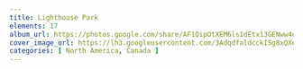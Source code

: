 ```yaml
---
title: Lighthouse Park
elements: 17
album_url: https://photos.google.com/share/AF1QipOtXEM6ls1dEtx13GENww4u2F1bBfN9b2ikHPsl7O1O0sZ0BTKzJxwNB-5HjCGHuw?key=NEN2Q3dEVHlucU5GVm9ScXA0ZkhDZFdGazZrS0FR
cover_image_url: https://lh3.googleusercontent.com/3AdqdfaldcckISg8xQXeKjosivn9ZEqm65_-l5QC2w6_9ypRtkEtuUKuwlxzEdFKfrona_auieJRcqIbEnXTTYD0wrRwckuEmWfAbneBk4n4RX-M-5EZEulAi-FL-QzrmF1Jcke9afK22y3Baq7oel264hwuZyKBEoepXgCtM_0EP0C8HIX9JGdCIHqX7zNJrJnKyhcM6HQw6Vzrt--hD0YBTnLO9MyyLFAJ8FoM4H9rR53Y9tj0lL6U9viliOsZHWHXLe39PXFO_Gxew6TXRGug_eIITnklhYi8X3c2AdpIe9CFv4O4ZXyAJ1H69R6EoRhN5ew7vJKGqdQWyb1og6aN48UdM0KLxSkadzbRcN23kqgHmJPnLtFJzceUwpverHhZfiyVkUq4Gj-7KdlKXXU2bjopHi4pWdj3rqVmrEBcqBTrNl6gZV0ph-tlF1swWdHedaLFhGjoNRP1N03WXqxsaH2655EDPhhWbTW_m0x8VdcczzhsK9MJ9q-tZBL2Z1z3-7OAhFYkFBCWYnKAo8k8MVU-LbOAbMS5CJmQFg6MZTCdx1FZgD2PBHrCu1HkWVYuSEngnqBQQv4t-y7xv_glJDR0pmsO6vahnUu-I4u9kQmEgXygespKoYA0wn9idfkAqN9Wg_KnDY8PPYOvV4YDzw=s195-p-k-no
categories: [ North America, Canada ]
---
```

